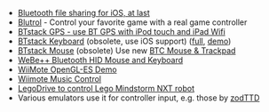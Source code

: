   * [Bluetooth file sharing for iOS, at last](http://getceleste.com)
  * [Blutrol](http://ringwald.ch/cydia/blutrol) - Control your favorite game with a real game controller
  * [BTstack GPS - use BT GPS with iPod touch and iPad Wifi](http://ringwald.ch/cydia/gps)
  * [BTstack Keyboard](http://ringwald.ch/keyboard/Welcome.html) (obsolete, use iOS support) ([full](http://ringwald.ch/cydia/keyboard), [demo](http://apt.thebigboss.org/onepackage.php?bundleid=ch.ringwald.keyboarddemo&db=))
  * [BTstack Mouse](http://apt.thebigboss.org/onepackage.php?bundleid=ch.ringwald.mouse&db=) (obsolete) Use new [BTC Mouse & Trackpad](http://ringwald.ch/cydia/mouse/)
  * [WeBe++ Bluetooth HID Mouse and Keyboard](http://www.weblooks.ch/apps/iphone-apps/webe/)
  * [WiiMote OpenGL-ES Demo](http://apt.thebigboss.org/onepackage.php?bundleid=ch.ringwald.wiimoteopengldemo&db=)
  * [Wiimote Music Control](http://apt.thebigboss.org/onepackage.php?bundleid=com.conradkramer.wiimotemusiccontrols&db=)
  * [LegoDrive to control Lego Mindstorm NXT robot](http://apt.thebigboss.org/onepackage.php?bundleid=tr.gen.saygin.legodrive&db=)
  * Various emulators use it for controller input, e.g. those by [zodTTD](http://www.zodttd.com)